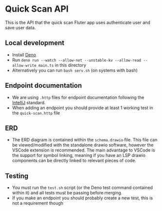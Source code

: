 # Quick Scan API
This is the API that the quick scan Fluter app uses authenticate user and save user data.

## Local development
- Install [Deno](https://deno.com/)
- Run `deno run --watch --allow-net --unstable-kv --allow-read --allow-write main.ts` in this directory
- Alternatively you can run `bash serv.sh` (on systems with bash)

## Endpoint documentation
- We are using `.http` files for endpoint documentation following the [IntelliJ](https://www.jetbrains.com/help/idea/exploring-http-syntax.html#) standard.
- When adding an endpoint you should provide at least 1 working test in the `quick-scan.http` file

## ERD
- The ERD diagram is contained within the `schema.drawio` file. This file can be viewed/modified with the standalone drawio software, however
the VSCode extension is recommended. The main advantage to VSCode is the support for symbol linking, meaning if you have an LSP drawio components can
be directly linked to relevant pieces of code.

## Testing
- You must run the `test.sh` script (or the Deno test command contained within it) and all tests must be passing before merging.
- If you make an endpoint you should probably create a new test, this is not a requirement though

